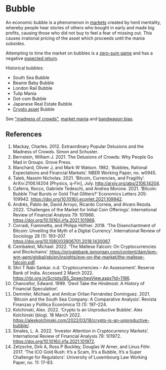 # Bubble
An economic bubble is a phenomenon in [markets](market.md) created by herd mentality, whereby people hear stories of others who bought in early and made big profits, causing those who did not buy to feel a fear of missing out. This causes irrational pricing of the asset which proceeds until the mania subsides.

Attempting to time the market on bubbles is a [zero-sum game](zero-sum-game.md) and has a negative [expected return](expected-return.md).

Historical bubbles:

* South Sea Bubble
* Beanie Baby Bubble
* London Rail Bubble
* Tulip Mania
* Dot-com Bubble
* Japanese Real Estate Bubble
* [Crypto asset](cryptoasset.md) Bubble

See ["madness of crowds"](madness-crowds.md), [market mania](market-mania.md) and [bandwagon bias](bandwagon-bias.md).

## References

1. Mackay, Charles. 2012. Extraordinary Popular Delusions and the Madness of Crowds. Simon and Schuster.
1. Bernstein, William J. 2021. The Delusions of Crowds: Why People Go Mad in Groups. Grove Press.
1. Blanchard, Olivier J, and Mark W Watson. 1982. ‘Bubbles, Rational Expectations and Financial Markets’. NBER Working Paper, no. w0945.
1. Taleb, Nassim Nicholas. 2021. ‘Bitcoin, Currencies, and Fragility’. ArXiv:2106.14204 [Physics, q-Fin], July. http://arxiv.org/abs/2106.14204.
1. Caferra, Rocco, Gabriele Tedeschi, and Andrea Morone. 2021. ‘Bitcoin: Bubble That Bursts or Gold That Glitters?’ Economics Letters 205: 109942. https://doi.org/10.1016/j.econlet.2021.109942.
1. Andrés, Pablo de, David Arroyo, Ricardo Correia, and Alvaro Rezola. 2022. ‘Challenges of the Market for Initial Coin Offerings’. International Review of Financial Analysis 79: 101966. https://doi.org/10.1016/j.irfa.2021.101966.
1. Corradi, Fiammetta, and Philipp Höfner. 2018. ‘The Disenchantment of Bitcoin: Unveiling the Myth of a Digital Currency’. International Review of Sociology 28 (1): 193–207. https://doi.org/10.1080/03906701.2018.1430067.
1. Cembalest, Michael. 2022. ‘The Maltese Falcoin: On Cryptocurrencies and Blockchains’. https://privatebank.jpmorgan.com/content/dam/jpm-wm-aem/global/pb/en/insights/eye-on-the-market/the-maltese-falcoin.pdf.
1. Shri T Rabi Sankar. n.d. ‘Cryptocurrencies – An Assessment’. Reserve Bank of India. Accessed 2 March 2022. https://rbi.org.in/Scripts/BS_SpeechesView.aspx?Id=1196.
1. Chancellor, Edward. 1999. ‘Devil Take the Hindmost: A History of Financial Speculation’.
1. Demmler, Michael, and Amilcar Orlian Fernández Domínguez. 2021. ‘Bitcoin and the South Sea Company: A Comparative Analysis’. Revista Finanzas y Política Económica 13 (1): 197–224.
1. Kolchinski, Alex. 2022. ‘Crypto Is an Unproductive Bubble’. Alex Kolchinski (blog). 18 March 2022. https://alexkolchinski.com/2022/03/18/crypto-is-an-unproductive-bubble/.
1. Smales, L. A. 2022. ‘Investor Attention in Cryptocurrency Markets’. International Review of Financial Analysis 79: 101972. https://doi.org/10.1016/j.irfa.2021.101972.
1. Zetzsche, Dirk A, Ross P Buckley, Douglas W Arner, and Linus Föhr. 2017. ‘The ICO Gold Rush: It’s a Scam, It’s a Bubble, It’s a Super Challenge for Regulators’. University of Luxembourg Law Working Paper, no. 11: 17–83.